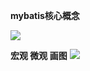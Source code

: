


**mybatis核心概念**

![](https://gitee.com/liufeihua/images/raw/master/images/image-20210506224054138.png)

**宏观 微观 画图**
![](https://gitee.com/liufeihua/images/raw/master/images/image-20210506224550315.png)



















